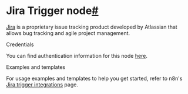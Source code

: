 [](https://github.com/n8n-io/n8n-docs/edit/main/docs/integrations/builtin/trigger-nodes/n8n-nodes-base.jiratrigger.md "Edit this page")

# Jira Trigger node[#](#jira-trigger-node "Permanent link")

[Jira](https://www.atlassian.com/software/jira) is a proprietary issue tracking product developed by Atlassian that allows bug tracking and agile project management.

Credentials

You can find authentication information for this node [here](../../credentials/jira/).

Examples and templates

For usage examples and templates to help you get started, refer to n8n's [Jira trigger integrations](https://n8n.io/integrations/jira-trigger/) page.